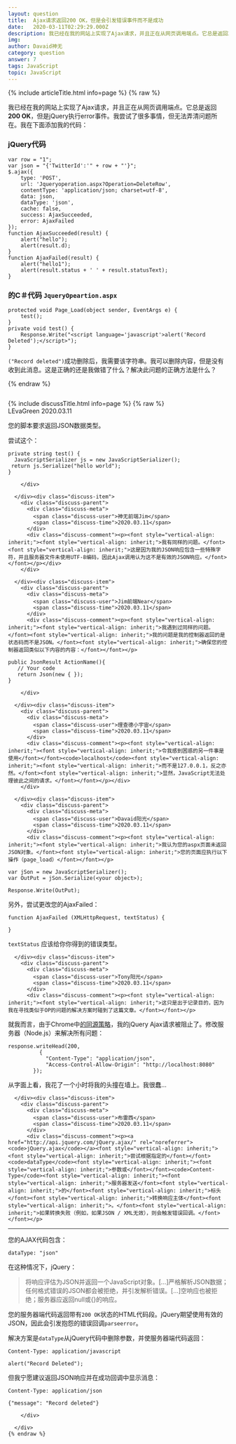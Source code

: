 ```yaml
---
layout: question
title:  Ajax请求返回200 OK，但是会引发错误事件而不是成功
date:   2020-03-11T02:29:29.000Z
description: 我已经在我的网站上实现了Ajax请求，并且正在从网页调用端点。它总是返回200 OK，但是jQuery执行error事件。我尝试了很多事情，但无法弄清问题...
img: 
author: Davaid神无
category: question
answer: 7
tags: JavaScript
topic: JavaScript
---
```

<div class="article-root">
  <div class="article">
    {% include articleTitle.html info=page %}
    {% raw %}
    <div class="article-content"><p><font style="vertical-align: inherit;"><font style="vertical-align: inherit;">我已经在我的网站上实现了Ajax请求，并且正在从网页调用端点。</font><font style="vertical-align: inherit;">它总是返回</font></font><strong><font style="vertical-align: inherit;"><font style="vertical-align: inherit;">200 OK</font></font></strong><font style="vertical-align: inherit;"><font style="vertical-align: inherit;">，但是jQuery执行error事件。</font><font style="vertical-align: inherit;">我尝试了很多事情，但无法弄清问题所在。</font><font style="vertical-align: inherit;">我在下面添加我的代码：</font></font></p>

<h3><font style="vertical-align: inherit;"><font style="vertical-align: inherit;">jQuery代码</font></font></h3>

<pre><code>var row = "1";<font></font>
var json = "{'TwitterId':'" + row + "'}";<font></font>
$.ajax({<font></font>
    type: 'POST',<font></font>
    url: 'Jqueryoperation.aspx?Operation=DeleteRow',<font></font>
    contentType: 'application/json; charset=utf-8',<font></font>
    data: json,<font></font>
    dataType: 'json',<font></font>
    cache: false,<font></font>
    success: AjaxSucceeded,<font></font>
    error: AjaxFailed<font></font>
});<font></font>
function AjaxSucceeded(result) {<font></font>
    alert("hello");<font></font>
    alert(result.d);<font></font>
}<font></font>
function AjaxFailed(result) {<font></font>
    alert("hello1");<font></font>
    alert(result.status + ' ' + result.statusText);<font></font>
}<font></font>
</code></pre>

<h3><font style="vertical-align: inherit;"><font style="vertical-align: inherit;">的C＃代码 </font></font><code>JqueryOpeartion.aspx</code></h3>

<pre><code>protected void Page_Load(object sender, EventArgs e) {<font></font>
    test();<font></font>
}<font></font>
private void test() {<font></font>
    Response.Write("&lt;script language='javascript'&gt;alert('Record Deleted');&lt;/script&gt;");<font></font>
}<font></font>
</code></pre>

<p><font style="vertical-align: inherit;"></font><code>("Record deleted")</code><font style="vertical-align: inherit;"><font style="vertical-align: inherit;">成功删除后，</font><font style="vertical-align: inherit;">我需要该</font><font style="vertical-align: inherit;">字符串。</font><font style="vertical-align: inherit;">我可以删除内容，但是没有收到此消息。</font><font style="vertical-align: inherit;">这是正确的还是我做错了什么？</font><font style="vertical-align: inherit;">解决此问题的正确方法是什么？</font></font></p></div>
    {% endraw %}
  </div>
  <p style="height: 0;width:0;overflow: hidden;"> 第545篇《Ajax请求返回200 OK，但是会引发错误事件而不是成功》来自Winter(https://github.com/aiyld/aiyld.github.io)的站点</p>
  <div class="discuss-wrapper">
    {% include discussTitle.html info=page %}
    {% raw %}
    <div class="discuss-item">
        <div class="discuss-parent">
          <div class="discuss-meta">
            <span class="discuss-user">LEvaGreen</span>
            <span class="discuss-time">2020.03.11</span>
          </div>
          <div class="discuss-comment"><p><font style="vertical-align: inherit;"><font style="vertical-align: inherit;">您的脚本要求返回JSON数据类型。</font></font></p>

<p><font style="vertical-align: inherit;"><font style="vertical-align: inherit;">尝试这个：</font></font></p>

<pre><code>private string test() {<font></font>
  JavaScriptSerializer js = new JavaScriptSerializer();<font></font>
 return js.Serialize("hello world");<font></font>
}<font></font>
</code></pre></div>
        </div>
        
      </div><div class="discuss-item">
        <div class="discuss-parent">
          <div class="discuss-meta">
            <span class="discuss-user">神无前端Jim</span>
            <span class="discuss-time">2020.03.11</span>
          </div>
          <div class="discuss-comment"><p><font style="vertical-align: inherit;"><font style="vertical-align: inherit;">我有同样的问题。</font><font style="vertical-align: inherit;">这是因为我的JSON响应包含一些特殊字符，并且服务器文件未使用UTF-8编码，因此Ajax调用认为这不是有效的JSON响应。</font></font></p></div>
        </div>
        
      </div><div class="discuss-item">
        <div class="discuss-parent">
          <div class="discuss-meta">
            <span class="discuss-user">Jim前端Near</span>
            <span class="discuss-time">2020.03.11</span>
          </div>
          <div class="discuss-comment"><p><font style="vertical-align: inherit;"><font style="vertical-align: inherit;">我遇到过同样的问题。</font><font style="vertical-align: inherit;">我的问题是我的控制器返回的是状态码而不是JSON。</font><font style="vertical-align: inherit;">确保您的控制器返回类似以下内容的内容：</font></font></p>

<pre><code>public JsonResult ActionName(){<font></font>
   // Your code<font></font>
   return Json(new { });<font></font>
}<font></font>
</code></pre></div>
        </div>
        
      </div><div class="discuss-item">
        <div class="discuss-parent">
          <div class="discuss-meta">
            <span class="discuss-user">理查德小宇宙</span>
            <span class="discuss-time">2020.03.11</span>
          </div>
          <div class="discuss-comment"><p><font style="vertical-align: inherit;"><font style="vertical-align: inherit;">令我感到困惑的另一件事是使用</font></font><code>localhost</code><font style="vertical-align: inherit;"><font style="vertical-align: inherit;">而不是127.0.0.1，反之亦然。</font><font style="vertical-align: inherit;">显然，JavaScript无法处理彼此之间的请求。</font></font></p></div>
        </div>
        
      </div><div class="discuss-item">
        <div class="discuss-parent">
          <div class="discuss-meta">
            <span class="discuss-user">Davaid阳光</span>
            <span class="discuss-time">2020.03.11</span>
          </div>
          <div class="discuss-comment"><p><font style="vertical-align: inherit;"><font style="vertical-align: inherit;">我认为您的aspx页面未返回JSON对象。</font><font style="vertical-align: inherit;">您的页面应执行以下操作（page_load）</font></font></p>

<pre><code>var jSon = new JavaScriptSerializer();<font></font>
var OutPut = jSon.Serialize(&lt;your object&gt;);<font></font>
<font></font>
Response.Write(OutPut);<font></font>
</code></pre>

<p><font style="vertical-align: inherit;"><font style="vertical-align: inherit;">另外，尝试更改您的AjaxFailed：</font></font></p>

<pre><code>function AjaxFailed (XMLHttpRequest, textStatus) {<font></font>
<font></font>
}<font></font>
</code></pre>

<p><code>textStatus</code><font style="vertical-align: inherit;"><font style="vertical-align: inherit;"> 应该给你你得到的错误类型。</font></font></p></div>
        </div>
        
      </div><div class="discuss-item">
        <div class="discuss-parent">
          <div class="discuss-meta">
            <span class="discuss-user">Tony阳光</span>
            <span class="discuss-time">2020.03.11</span>
          </div>
          <div class="discuss-comment"><p><font style="vertical-align: inherit;"><font style="vertical-align: inherit;">这只是出于记录目的，因为我在寻找类似于OP的问题的解决方案时碰到了这篇文章。</font></font></p>

<p><font style="vertical-align: inherit;"><font style="vertical-align: inherit;">就我而言，由于</font><font style="vertical-align: inherit;">Chrome中</font></font><a href="https://en.wikipedia.org/wiki/Same-origin_policy" rel="noreferrer"><font style="vertical-align: inherit;"><font style="vertical-align: inherit;">的同源策略</font></font></a><font style="vertical-align: inherit;"><font style="vertical-align: inherit;">，</font><font style="vertical-align: inherit;">我的jQuery Ajax请求被阻止了</font><font style="vertical-align: inherit;">。</font><font style="vertical-align: inherit;">修改服务器（Node.js）来解决所有问题：</font></font></p>

<pre><code>response.writeHead(200,<font></font>
          {<font></font>
            "Content-Type": "application/json",<font></font>
            "Access-Control-Allow-Origin": "http://localhost:8080"<font></font>
        });<font></font>
</code></pre>

<p><font style="vertical-align: inherit;"><font style="vertical-align: inherit;">从字面上看，我花了一个小时将我的头撞在墙上。</font><font style="vertical-align: inherit;">我很蠢...</font></font></p></div>
        </div>
        
      </div><div class="discuss-item">
        <div class="discuss-parent">
          <div class="discuss-meta">
            <span class="discuss-user">布雷西</span>
            <span class="discuss-time">2020.03.11</span>
          </div>
          <div class="discuss-comment"><p><a href="http://api.jquery.com/jQuery.ajax/" rel="noreferrer"><code>jQuery.ajax</code></a><font style="vertical-align: inherit;"><font style="vertical-align: inherit;">尝试根据指定的</font></font><code>dataType</code><font style="vertical-align: inherit;"><font style="vertical-align: inherit;">参数或</font></font><code>Content-Type</code><font style="vertical-align: inherit;"><font style="vertical-align: inherit;">服务器发送</font><font style="vertical-align: inherit;">的</font><font style="vertical-align: inherit;">标头</font><font style="vertical-align: inherit;">转换响应主体</font><font style="vertical-align: inherit;">。</font><font style="vertical-align: inherit;">如果转换失败（例如，如果JSON / XML无效），则会触发错误回调。</font></font></p>

<hr>

<p><font style="vertical-align: inherit;"><font style="vertical-align: inherit;">您的AJAX代码包含：</font></font></p>

<pre><code>dataType: "json"
</code></pre>

<p><font style="vertical-align: inherit;"><font style="vertical-align: inherit;">在这种情况下，jQuery：</font></font></p>

<blockquote>
  <p><font style="vertical-align: inherit;"><font style="vertical-align: inherit;">将响应评估为JSON并返回一个JavaScript对象。</font><font style="vertical-align: inherit;">[…]严格解析JSON数据；</font><font style="vertical-align: inherit;">任何格式错误的JSON都会被拒绝，并引发解析错误。</font><font style="vertical-align: inherit;">[…]空响应也被拒绝；</font><font style="vertical-align: inherit;">服务器应返回null或{}的响应。</font></font></p>
</blockquote>

<p><font style="vertical-align: inherit;"><font style="vertical-align: inherit;">您的服务器端代码返回带有</font></font><code>200 OK</code><font style="vertical-align: inherit;"><font style="vertical-align: inherit;">状态的</font><font style="vertical-align: inherit;">HTML代码段</font><font style="vertical-align: inherit;">。</font><font style="vertical-align: inherit;">jQuery期望使用有效的JSON，因此会引发抱怨的错误回调</font></font><code>parseerror</code><font style="vertical-align: inherit;"><font style="vertical-align: inherit;">。</font></font></p>

<p><font style="vertical-align: inherit;"><font style="vertical-align: inherit;">解决方案是</font></font><code>dataType</code><font style="vertical-align: inherit;"><font style="vertical-align: inherit;">从jQuery代码中</font><font style="vertical-align: inherit;">删除</font><font style="vertical-align: inherit;">参数，并使服务器端代码返回：</font></font></p>

<pre><code>Content-Type: application/javascript<font></font>
<font></font>
alert("Record Deleted");<font></font>
</code></pre>

<p><font style="vertical-align: inherit;"><font style="vertical-align: inherit;">但我宁愿建议返回JSON响应并在成功回调中显示消息：</font></font></p>

<pre><code>Content-Type: application/json<font></font>
<font></font>
{"message": "Record deleted"}<font></font>
</code></pre></div>
        </div>
        
      </div>
    {% endraw %}
  </div>
<div>
